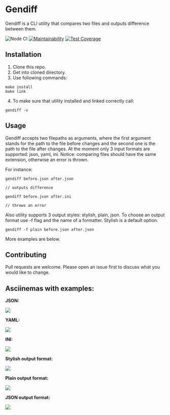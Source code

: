 # Gendiff

Gendiff is a CLI utility that compares two files and outputs difference between them.

![Node CI](https://github.com/TeemourA/frontend-project-lvl2/workflows/Node%20CI/badge.svg)
[![Maintainability](https://api.codeclimate.com/v1/badges/9a786162dd0379721077/maintainability)](https://codeclimate.com/github/TeemourA/frontend-project-lvl2/maintainability)
[![Test Coverage](https://api.codeclimate.com/v1/badges/9a786162dd0379721077/test_coverage)](https://codeclimate.com/github/TeemourA/frontend-project-lvl2/test_coverage)

## Installation

1. Clone this repo.
2. Get into cloned directory.
3. Use following commands:

```
make install
make link
```
4. To make sure that utility installed and linked correctly call:
```
gendiff -v
```

## Usage

Gendiff accepts two filepaths as arguments, where the first argument stands for the path to the file before changes and the second one is the path to the file after changes. At the moment only 3 input formats are supported: json, yaml, ini.
Notice: comparing files should have the same extension, otherwise an error is thrown. 

For instance:

```
gendiff before.json after.json

// outputs difference

gendiff before.json after.ini

// throws an error
```

Also utility supports 3 output styles: stylish, plain, json. To choose an output format use -f flag and the name of a formatter.
Stylish is a default option.

```
gendiff -f plain before.json after.json
```
More examples are below.

## Contributing
Pull requests are welcome. Please open an issue first to discuss what you would like to change.

## Asciinemas with examples:

**JSON:**

<a href="https://asciinema.org/a/zbxMLcY5JMlPrYAFjYvCybg6C" target="_blank"><img src="https://asciinema.org/a/zbxMLcY5JMlPrYAFjYvCybg6C.svg" /></a>

**YAML:**

<a href="https://asciinema.org/a/Ao9GCzq2b33y89zm5Uhp809v3" target="_blank"><img src="https://asciinema.org/a/Ao9GCzq2b33y89zm5Uhp809v3.svg" /></a>

**INI:**

<a href="https://asciinema.org/a/IGePfOr76kKyROeCtHom9RrtG" target="_blank"><img src="https://asciinema.org/a/IGePfOr76kKyROeCtHom9RrtG.svg" /></a>

**Stylish output format:**

<a href="https://asciinema.org/a/iKiALb5pW5IfHZrsJCzBpIon2" target="_blank"><img src="https://asciinema.org/a/iKiALb5pW5IfHZrsJCzBpIon2.svg" /></a>

**Plain output format:**

<a href="https://asciinema.org/a/W2c5ATsjdOtpeOt70ots9hYwm" target="_blank"><img src="https://asciinema.org/a/W2c5ATsjdOtpeOt70ots9hYwm.svg" /></a>

**JSON output format:**

<a href="https://asciinema.org/a/cxyp2FyyGyr3bmdmARHkxc7e0" target="_blank"><img src="https://asciinema.org/a/cxyp2FyyGyr3bmdmARHkxc7e0.svg" /></a>